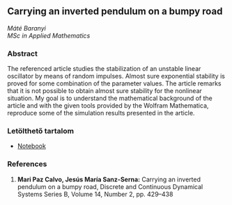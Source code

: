 ## Carrying an inverted pendulum on a bumpy road
_Máté Baranyi_  
_MSc in Applied Mathematics_

### Abstract
The referenced article studies the stabilization of an unstable linear oscillator by means of random impulses. Almost sure exponential stability is proved for some combination of the parameter values. The article remarks that it is not possible to obtain almost sure stability for the nonlinear situation. My goal is to understand the mathematical background of the article and with the given tools provided by the Wolfram Mathematica, reproduce some of the simulation results presented in the article. 

### Letölthető tartalom
* [Notebook](./baranyi_mate_project.nb)

### References
1. __Mari Paz Calvo, Jesús María Sanz-Serna:__ Carrying an inverted pendulum on a bumpy road, Discrete and Continuous Dynamical Systems Series B, Volume 14, Number 2, pp. 429–438